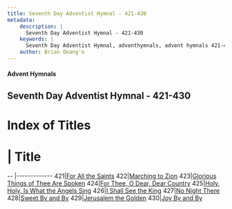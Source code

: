 ```yaml
---
title: Seventh Day Adventist Hymnal - 421-430
metadata:
    description: |
      Seventh Day Adventist Hymnal - 421-430
    keywords: |
      Seventh Day Adventist Hymnal, adventhymnals, advent hymnals 421-430
    author: Brian Onang'o
---
```


#### Advent Hymnals
## Seventh Day Adventist Hymnal - 421-430

# Index of Titles
# | Title                        
-- |-------------
421|[For All the Saints](/seventh-day-adventist-hymnal/401-500/421-430/For-All-the-Saints)
422|[Marching to Zion](/seventh-day-adventist-hymnal/401-500/421-430/Marching-to-Zion)
423|[Glorious Things of Thee Are Spoken](/seventh-day-adventist-hymnal/401-500/421-430/Glorious-Things-of-Thee-Are-Spoken)
424|[For Thee, O Dear, Dear Country](/seventh-day-adventist-hymnal/401-500/421-430/For-Thee,-O-Dear,-Dear-Country)
425|[Holy, Holy, Is What the Angels Sing](/seventh-day-adventist-hymnal/401-500/421-430/Holy,-Holy,-Is-What-the-Angels-Sing)
426|[I Shall See the King](/seventh-day-adventist-hymnal/401-500/421-430/I-Shall-See-the-King)
427|[No Night There](/seventh-day-adventist-hymnal/401-500/421-430/No-Night-There)
428|[Sweet By and By](/seventh-day-adventist-hymnal/401-500/421-430/Sweet-By-and-By)
429|[Jerusalem the Golden](/seventh-day-adventist-hymnal/401-500/421-430/Jerusalem-the-Golden)
430|[Joy By and By](/seventh-day-adventist-hymnal/401-500/421-430/Joy-By-and-By)